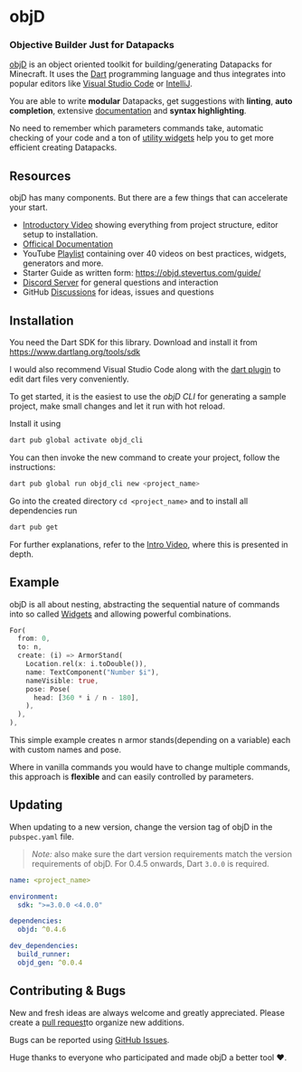 # objD

### **O**bjective **B**uilder **J**ust for **D**atapacks

[objD](https://objd.stevertus.com) is an object oriented toolkit for building/generating Datapacks for Minecraft. It uses the [Dart](https://www.dartlang.org/guides/language/language-tour) programming language and thus integrates into popular editors like [Visual Studio Code](https://code.visualstudio.com) or [IntelliJ](https://www.jetbrains.com/idea/).

You are able to write **modular** Datapacks, get suggestions with **linting**, **auto completion**, extensive [documentation](https://objd.stevertus.com) and **syntax highlighting**.

No need to remember which parameters commands take, automatic checking of your code and a ton of [utility widgets](https://objd.stevertus.com/utils/) help you to get more efficient creating Datapacks.

## Resources

objD has many components. But there are a few things that can accelerate your start.

- [Introductory Video](https://youtu.be/0GfuCUNI1pw) showing everything from project structure, editor setup to installation.
- [Officical Documentation](https://objd.stevertus.com)
- YouTube [Playlist](https://www.youtube.com/playlist?list=PL5AxRIlgrL5GnKz69w4AUyqpZC35BlxdD) containing over 40 videos on best practices, widgets, generators and more.
- Starter Guide as written form: https://objd.stevertus.com/guide/
- [Discord Server](https://discord.gg/mKFrqfA) for general questions and interaction
- GitHub [Discussions](https://github.com/Stevertus/objD/discussions) for ideas, issues and questions

## Installation

You need the Dart SDK for this library. Download and install it from https://www.dartlang.org/tools/sdk

I would also recommend Visual Studio Code along with the [dart plugin](https://marketplace.visualstudio.com/items?itemName=Dart-Code.dart-code) to edit dart files very conveniently.

To get started, it is the easiest to use the _objD CLI_ for generating a sample project, make small changes and let it run with hot reload.

Install it using

```bash
dart pub global activate objd_cli
```

You can then invoke the new command to create your project, follow the instructions:

```bash
dart pub global run objd_cli new <project_name>
```

Go into the created directory `cd <project_name>` and to install all dependencies run 

```bash
dart pub get
```

For further explanations, refer to the [Intro Video](https://youtu.be/0GfuCUNI1pw), where this is presented in depth.

## Example

objD is all about nesting, abstracting the sequential nature of commands into so called [Widgets](https://objd.stevertus.com/basics/#widget) and allowing powerful combinations.

```dart
For(
  from: 0,
  to: n,
  create: (i) => ArmorStand(
    Location.rel(x: i.toDouble()),
    name: TextComponent("Number $i"),
    nameVisible: true,
    pose: Pose(
      head: [360 * i / n - 180],
    ),
  ),
),
```

This simple example creates n armor stands(depending on a variable) each with custom names and pose.

Where in vanilla commands you would have to change multiple commands, this approach is **flexible** and can easily controlled by parameters.


## Updating 

When updating to a new version, change the version tag of objD in the `pubspec.yaml` file.
> *Note:* also make sure the dart version requirements match the version requirements of objD. For 0.4.5 onwards, Dart `3.0.0` is required.

```yaml
name: <project_name>

environment:
  sdk: ">=3.0.0 <4.0.0"

dependencies:
  objd: ^0.4.6

dev_dependencies:
  build_runner:
  objd_gen: ^0.0.4

```

## Contributing & Bugs

New and fresh ideas are always welcome and greatly appreciated. Please create a [pull request](https://github.com/Stevertus/objD/pulls)to organize new additions.

Bugs can be reported using [GitHub Issues](https://github.com/Stevertus/objD/issues).

Huge thanks to everyone who participated and made objD a better tool ❤.
